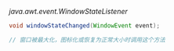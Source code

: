 *java.awt.event.WindowStateListener*
```java
void windowStateChanged(WindowEvent event);

// 窗口被最大化，图标化或恢复为正常大小时调用这个方法

```